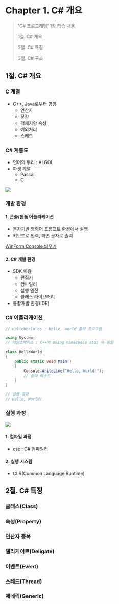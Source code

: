 # Chapter 1. C# 개요

> 'C# 프로그래밍' 1장 학습 내용
>
> 1절. C# 개요
>
> 2절. C# 특징
>
> 3절. C# 구조

## 1절. C# 개요

### C 계열

- C++, Java로부터 영향
  - 연산자
  - 문장
  - 객체지향 속성
  - 예외처리
  - 스레드

### C# 계통도

- 언어의 뿌리 : ALGOL
- 파생 계열
  - Pascal
  - C

<img src="https://github.com/BangYunseo/TIL/blob/main/Language/C#/Image/ch01/ch01-01-Schematic.PNG" height="auto" />

### 개발 환경

#### 1. 콘솔/윈폼 어플리케이션

- 문자기반 명령어 프롬프트 환경에서 실행
- 키보드로 입력, 화면 문자로 출력

[WinForm Console 띄우기](https://maloveforme.tistory.com/286)

#### 2. C# 개발 환경

- SDK 이용
  - 편집기
  - 컴파일러
  - 실행 엔진
  - 클래스 라이브러리
- 통합개발 환경(IDE)

### C# 어플리케이션

```C#
// HelloWorld.cs : Hello, World 출력 프로그램

using System;
// 네임스페이스 : C++의 using namespace std; 와 동일

class HelloWorld
{
    public static void Main()
    {
        Console.WriteLine("Hello, World!");
        // 출력 메소드
    }
}

// 실행 결과
// Hello, World!
```

### 실행 과정

<img src="https://github.com/BangYunseo/TIL/blob/main/Language/C#/Image/ch01/ch01-02-Process.PNG" height="auto" />

#### 1. 컴파일 과정

- csc : C# 컴파일러

#### 2. 실행 시스템

- CLR(Common Language Runtime)

## 2절. C# 특징

### 클래스(Class)

### 속성(Property)

### 연산자 중복

### 델리게이트(Deligate)

### 이벤트(Event)

### 스레드(Thread)

### 제네릭(Generic)
